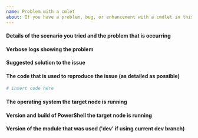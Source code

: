 ```yaml
---
name: Problem with a cmlet
about: If you have a problem, bug, or enhancement with a cmdlet in this module.
---
```

<!--
    Your feedback and support is greatly appreciated, thanks for contributing!

    ISSUE TITLE:
    Please prefix the issue title with the cmdlet name, e.g.
    'Cmdlet: Short description of my issue'

    ISSUE DESCRIPTION (this template):
    Please provide information regarding your issue under each header below.
    Write N/A under any headers that do not apply to your issue, or if the
    information is not available.

    NOTE! Sensitive information should be obfuscated.

    PLEASE KEEP THE HEADERS.

    You may remove this comment block, and the other comment blocks,
    but please keep the headers.
-->
#### Details of the scenario you tried and the problem that is occurring

#### Verbose logs showing the problem

#### Suggested solution to the issue

#### The code that is used to reproduce the issue (as detailed as possible)
```powershell
# insert code here
```

#### The operating system the target node is running
<!--
    Please provide as much as possible about the target node, for example
    edition, version, build and language.
    On OS with WMF 5.1 the following command can help get this information.

    Get-ComputerInfo -Property @(
        'OsName',
        'OsOperatingSystemSKU',
        'OSArchitecture',
        'WindowsVersion',
        'WindowsBuildLabEx',
        'OsLanguage',
        'OsMuiLanguages')
-->

#### Version and build of PowerShell the target node is running
<!--
    To help with this information, please run this command:
    $PSVersionTable
-->

#### Version of the module that was used ('dev' if using current dev branch)
<!--
    To help with this information, please run this command:
    Get-Module -Name 'ITGSerialTerminalTools' -ListAvailable | ft Name,Version,Path
-->
